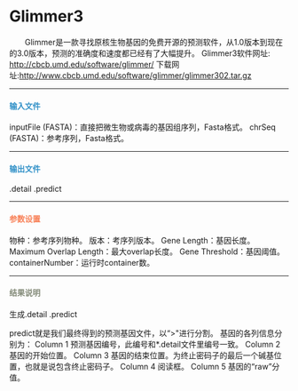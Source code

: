 # Glimmer3
　　Glimmer是一款寻找原核生物基因的免费开源的预测软件，从1.0版本到现在的3.0版本，预测的准确度和速度都已经有了大幅提升。
Glimmer3软件网址: http://cbcb.umd.edu/software/glimmer/
下载网址:http://www.cbcb.umd.edu/software/glimmer/glimmer302.tar.gz

***
#### **<i class="fa fa-dot-circle-o" aria-hidden="true" style="color:#3090C7"></i><span style="color:#3090C7"> 输入文件**
inputFile (FASTA)：直接把微生物或病毒的基因组序列，Fasta格式。
chrSeq (FASTA)：参考序列，Fasta格式。

***
#### **<i class="fa fa-dot-circle-o" aria-hidden="true" style="color:#3090C7"></i><span style="color:#3090C7"> 输出文件**
.detail  .predict

***
#### **<i class="fa fa-cog" aria-hidden="true" style="color:#F88158"></i> <span style="color:#F88158">参数设置**
物种：参考序列物种。
版本：考序列版本。
Gene Length：基因长度。
Maximum Overlap Length：最大overlap长度。
Gene Threshold：基因阈值。
containerNumber：运行时container数。


***
#### **<i class="fa fa-file-text" aria-hidden="true" style="color:#848b79"></i><span style="color:#848b79"> 结果说明**
生成.detail  .predict
<div style="text-align:center"><img data-src="1.png" width="500px" ></img></div>
predict就是我们最终得到的预测基因文件，以“>"进行分割。
基因的各列信息分别为：
Column 1 预测基因编号，此编号和*.detail文件里编号一致。
Column 2 基因的开始位置。
Column 3 基因的结束位置。为终止密码子的最后一个碱基位置，也就是说包含终止密码子。
Column 4 阅读框。
Column 5 基因的“raw”分值。
